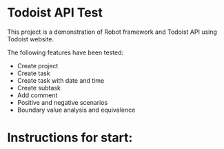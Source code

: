# Todoist API Test
This project is a demonstration of Robot framework and Todoist API using Todoist website.

The following features have been tested:
* Create project
* Create task
* Create task with date and time
* Create subtask
* Add comment
* Positive and negative scenarios
* Boundary value analysis and equivalence

# Instructions for start:
